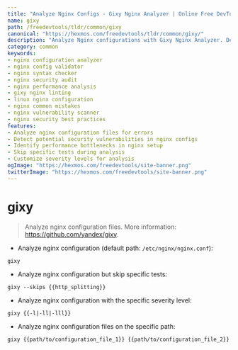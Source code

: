 ```yaml
---
title: "Analyze Nginx Configs - Gixy Nginx Analyzer | Online Free DevTools by Hexmos"
name: gixy
path: /freedevtools/tldr/common/gixy
canonical: "https://hexmos.com/freedevtools/tldr/common/gixy/"
description: "Analyze Nginx configurations with Gixy Nginx Analyzer. Detect common errors, security vulnerabilities, and performance issues in your Nginx setup. Free online tool, no registration required."
category: common
keywords:
- nginx configuration analyzer
- nginx config validator
- nginx syntax checker
- nginx security audit
- nginx performance analysis
- gixy nginx linting
- linux nginx configuration
- nginx common mistakes
- nginx vulnerability scanner
- nginx security best practices
features:
- Analyze nginx configuration files for errors
- Detect potential security vulnerabilities in nginx configs
- Identify performance bottlenecks in nginx setup
- Skip specific tests during analysis
- Customize severity levels for analysis
ogImage: "https://hexmos.com/freedevtools/site-banner.png"
twitterImage: "https://hexmos.com/freedevtools/site-banner.png"
---
```


# gixy

> Analyze nginx configuration files.
> More information: <https://github.com/yandex/gixy>.

- Analyze nginx configuration (default path: `/etc/nginx/nginx.conf`):

`gixy`

- Analyze nginx configuration but skip specific tests:

`gixy --skips {{http_splitting}}`

- Analyze nginx configuration with the specific severity level:

`gixy {{-l|-ll|-lll}}`

- Analyze nginx configuration files on the specific path:

`gixy {{path/to/configuration_file_1}} {{path/to/configuration_file_2}}`
